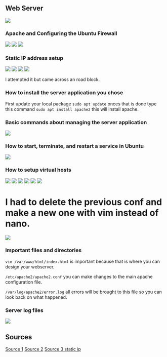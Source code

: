 ## Web Server
![](showreviewup.gif)
### Apache and Configuring the Ubuntu Firewall
![](3Apache.PNG)
![](4SHH.PNG)
![](q2.PNG)

### Static IP address setup
![](1.1static.png)
![](1.2static.png.png)
![](1.3static.png)
![](1.4static.png)

I attempted it but came across an road block.
### How to install the server application you chose
First update your local package ``sudo apt update`` onces that is done type this command ``sudo apt install apache2`` this will install apache.



### Basic commands about managing the server application
![](5.1commands.PNG)



### How to start, terminate, and restart a service in Ubuntu
![](15enable.png)


### How to setup virtual hosts
![](7permission.PNG)
![](8html.PNG)
![](9nano.PNG)
![](10.1conf.PNG)
![](10.2conf.PNG)
![](6.2connect.png)
# I had to delete the previous conf and make a new one with vim instead of nano.
![](vim.png)

### Important files and directories
``vim /var/www/html/index.html`` is important because that is where you can design your webserver.

``/etc/apache2/apache2.conf`` you can make changes to the main apache configuration file.

``/var/log/apache2/error.log`` all errors will be brought to this file so you can look back on what happened.



### Server log files
![](log.png)



## Sources
[Source 1](https://www.youtube.com/watch?v=vimZLEd702Y)
[Source 2](https://www.youtube.com/watch?v=w_1quQbOqpI)
[Source 3 static ip](https://www.youtube.com/watch?v=WQyoA35jq24)